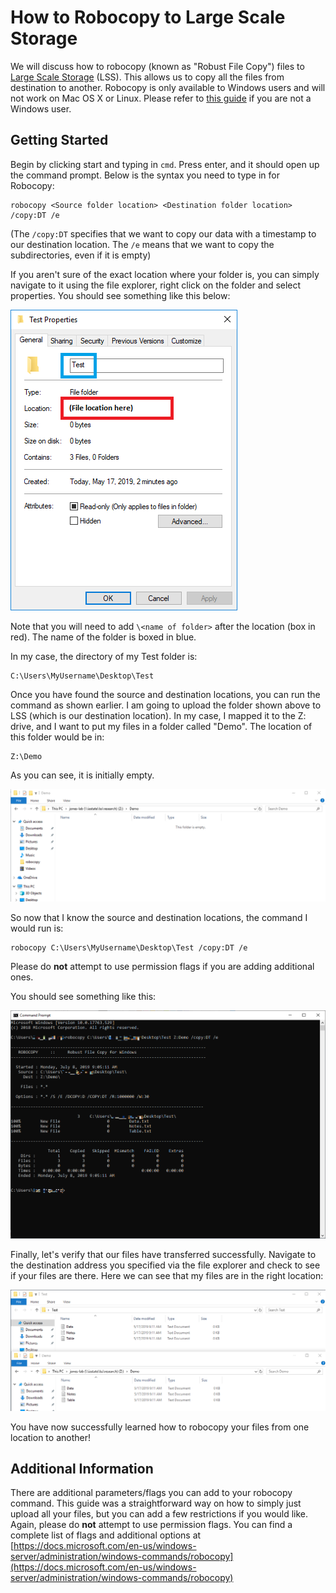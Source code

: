 
# How to Robocopy to Large Scale Storage
We will discuss how to robocopy (known as "Robust File Copy") files to [Large Scale Storage](https://researchit.las.iastate.edu/guides/lss/) (LSS).  This allows us to copy all the files from destination to another. Robocopy is only available to Windows users and will not work on Mac OS X or Linux. Please refer to [this guide](rsync.md) if you are not a Windows user.

Getting Started
---------------

Begin by clicking start and typing in `cmd`. Press enter, and it should open up the command prompt. Below is the syntax you need to type in for Robocopy: 

```
robocopy <Source folder location> <Destination folder location>  /copy:DT /e
```

(The `/copy:DT` specifies that we want to copy our data with a timestamp to our destination location. The `/e` means that we want to copy the subdirectories, even if it is empty)

If you aren't sure of the exact location where your folder is, you can simply navigate to it using the file explorer, right click on the folder and select properties. You should see something like this below: 

![finding_file_location](img/robocopy_finding_file_location_1.png)

Note that you will need to add `\<name of folder>` after the location (box in red). The name of the folder is boxed in blue.

In my case, the directory of my Test folder is:

```
C:\Users\MyUsername\Desktop\Test
```

Once you have found the source and destination locations, you can run the command as shown earlier. I am going to upload the folder shown above to LSS (which is our destination location). In my case, I mapped it to the Z: drive, and I want to put my files in a folder called "Demo". The location of this folder would be in: 

```
Z:\Demo
```

As you can see, it is initially empty. 

![empty_lss](img/robocopy_initially_empty.png)

So now that I know the source and destination locations, the command I would run is: 

```
robocopy C:\Users\MyUsername\Desktop\Test /copy:DT /e
```

Please do **not** attempt to use permission flags if you are adding additional ones. 

You should see something like this:

![robocopy_output](img/robocopy_robocopy_output_4.png)

Finally, let's verify that our files have transferred successfully. Navigate to the destination address you specified via the file explorer and check to see if your files are there. Here we can see that my files are in the right location:

![verify_files](img/robocopy_verify_files_0.png)

You have now successfully learned how to robocopy your files from one location to another!

Additional Information
----------------------

There are additional parameters/flags you can add to your robocopy command. This guide was a straightforward way on how to simply just upload all your files, but you can add a few restrictions if you would like. Again, please do **not** attempt to use permission flags. You can find a complete list of flags and additional options at [https://docs.microsoft.com/en-us/windows-server/administration/windows-commands/robocopy](https://docs.microsoft.com/en-us/windows-server/administration/windows-commands/robocopy)